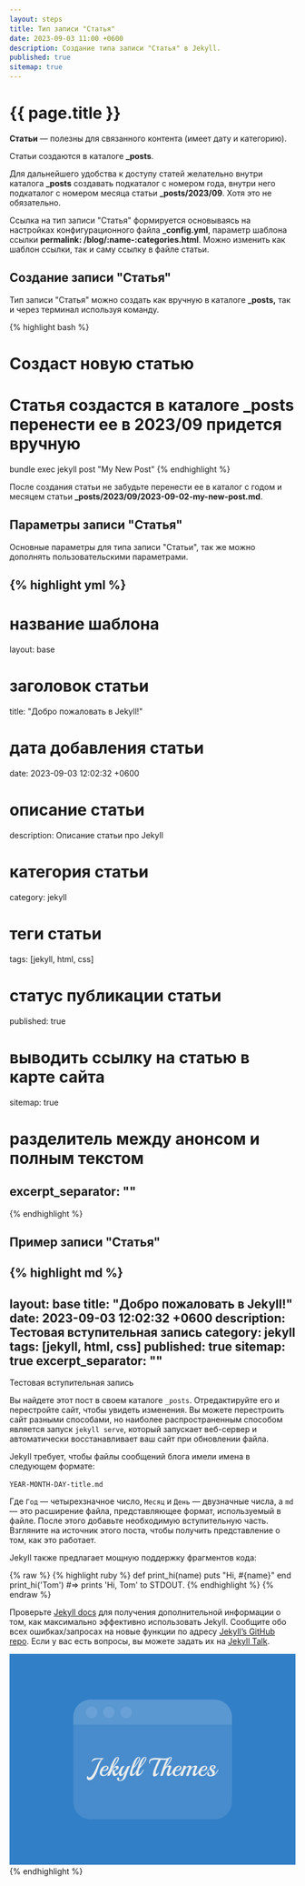 ```yaml
---
layout: steps
title: Тип записи "Статья"
date: 2023-09-03 11:00 +0600
description: Создание типа записи "Статья" в Jekyll.
published: true
sitemap: true
---
```


# {{ page.title }}

**Статьи** — полезны для связанного контента (имеет дату и категорию).

Статьи создаются в каталоге **_posts**.

Для дальнейшего удобства к доступу статей желательно внутри каталога **_posts** создавать подкаталог с номером года, внутри него подкаталог с номером месяца статьи **_posts/2023/09**. Хотя это не обязательно.

Ссылка на тип записи "Статья" формируется основываясь на настройках конфигурационного файла **_config.yml**, параметр шаблона ссылки **permalink: /blog/:name-:categories.html**. Можно изменить как шаблон ссылки, так и саму ссылку в файле статьи.

## Создание записи "Статья"

Тип записи "Статья" можно создать как вручную в каталоге **_posts,** так и через терминал используя команду.

{% highlight bash %}
# Создаст новую статью
# Статья создастся в каталоге _posts перенести ее в 2023/09 придется вручную
bundle exec jekyll post "My New Post"
{% endhighlight %}

После создания статьи не забудьте перенести ее в каталог с годом и месяцем статьи **_posts/2023/09/2023-09-02-my-new-post.md**.

## Параметры записи "Статья"

Основные параметры для типа записи "Статьи", так же можно дополнять пользовательскими параметрами.

{% highlight yml %}
---
# название шаблона
layout: base

# заголовок статьи
title:  "Добро пожаловать в Jekyll!"

# дата добавления статьи
date:   2023-09-03 12:02:32 +0600

# описание статьи
description: Описание статьи про Jekyll

# категория статьи
category: jekyll

# теги статьи
tags: [jekyll, html, css]

# статус публикации статьи
published: true

# выводить ссылку на статью в карте сайта
sitemap: true

# разделитель между анонсом и полным текстом
excerpt_separator: "<!--more-->"
---
{% endhighlight %}

## Пример записи "Статья"

{% highlight md %}
---
layout: base
title:  "Добро пожаловать в Jekyll!"
date:   2023-09-03 12:02:32 +0600
description: Тестовая вступительная запись
category: jekyll
tags: [jekyll, html, css]
published: true
sitemap: true
excerpt_separator: "<!--more-->"
---

Тестовая вступительная запись

<!--more-->

Вы найдете этот пост в своем каталоге `_posts`. Отредактируйте его и перестройте сайт, чтобы увидеть изменения. Вы можете перестроить сайт разными способами, но наиболее распространенным способом является запуск `jekyll serve`, который запускает веб-сервер и автоматически восстанавливает ваш сайт при обновлении файла.

Jekyll требует, чтобы файлы сообщений блога имели имена в следующем формате:

`YEAR-MONTH-DAY-title.md`

Где `Год` — четырехзначное число, `Месяц` и `День` — двузначные числа, а `md` — это расширение файла, представляющее формат, используемый в файле. После этого добавьте необходимую вступительную часть. Взгляните на источник этого поста, чтобы получить представление о том, как это работает.

Jekyll также предлагает мощную поддержку фрагментов кода:

{% raw %}
{% highlight ruby %}
def print_hi(name)
puts "Hi, #{name}"
end
print_hi('Tom')
#=> prints 'Hi, Tom' to STDOUT.
{% endhighlight %}
{% endraw %}

Проверьте [Jekyll docs][jekyll-docs] для получения дополнительной информации о том, как максимально эффективно использовать Jekyll. Сообщите обо всех ошибках/запросах на новые функции по адресу [Jekyll’s GitHub repo][jekyll-gh]. Если у вас есть вопросы, вы можете задать их на [Jekyll Talk][jekyll-talk].

[jekyll-docs]: https://jekyllrb.com/docs/home
[jekyll-gh]:   https://github.com/jekyll/jekyll
[jekyll-talk]: https://talk.jekyllrb.com/

<picture>
  <source srcset="/images/thumbnail/2023/09/welcome-to-jekyll/cover.webp" type="image/webp">
  <img src="/images/thumbnail/2023/09/welcome-to-jekyll/cover.jpg" alt="">
</picture>
{% endhighlight %}
